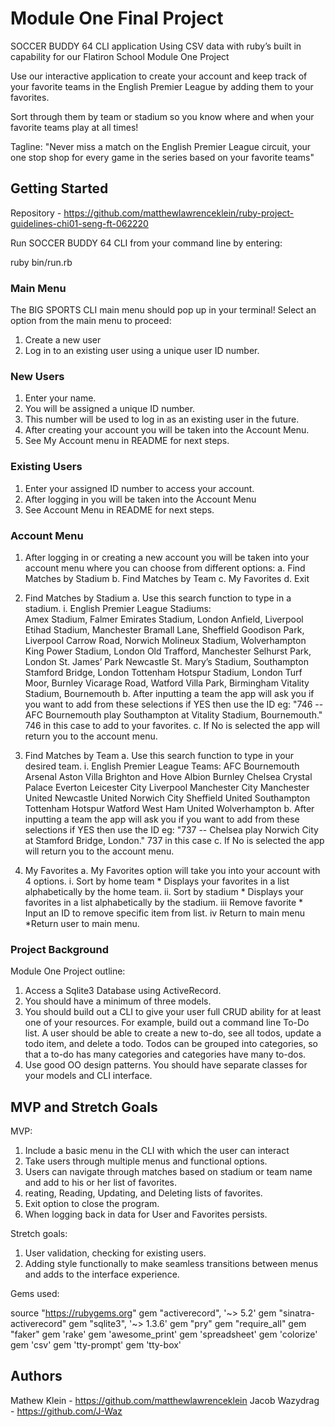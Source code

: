 # Module One Final Project 

SOCCER BUDDY 64 CLI application
Using  CSV data with ruby’s built in capability for our Flatiron School Module One Project

Use our interactive application to create your account and keep track of your favorite teams in the English Premier League by adding them to your favorites. 

Sort through them by team or stadium so you know where and when your favorite teams play at all times!

Tagline: "Never miss a match on the English Premier League circuit, your one stop shop for every game in the series based on your favorite teams"


## Getting Started

Repository - https://github.com/matthewlawrenceklein/ruby-project-guidelines-chi01-seng-ft-062220

Run SOCCER BUDDY 64 CLI from your command line by entering:

ruby bin/run.rb

### Main Menu

The BIG SPORTS CLI main menu should pop up in your terminal!
Select an option from the main menu to proceed:

1. Create a new user 
2. Log in to an existing user using a unique user ID number.

### New Users

1. Enter your name.
2. You will be assigned a unique ID number.
3. This number will be used to log in as an existing user in the future.
4. After creating your account you will be taken into the Account  Menu.
5. See My Account menu in README for next steps.

### Existing Users

1. Enter your assigned ID number to access your account.
2. After logging in you will be taken into the Account Menu
3. See Account Menu in README for next steps.


### Account Menu

1. After logging in or creating a new account you will be taken into your account menu where you can choose from different options:
    a. Find Matches by Stadium
    b. Find Matches by Team
    c. My Favorites
    d. Exit
2. Find Matches by Stadium
    a. Use this search function to type in a stadium. 
        i. English Premier League Stadiums: 	
Amex Stadium, Falmer			          Emirates Stadium, London
Anfield, Liverpool				          Etihad Stadium, Manchester
Bramall Lane, Sheffield		          Goodison Park, Liverpool
Carrow Road, Norwich			          Molineux Stadium, Wolverhampton			
King Power Stadium, London			    Old Trafford, Manchester
Selhurst Park, London			          St. James’ Park Newcastle
St. Mary’s Stadium, Southampton	    Stamford Bridge, London
Tottenham Hotspur Stadium, London		Turf Moor, Burnley
Vicarage Road, Watford			        Villa Park, Birmingham
Vitality Stadium, Bournemouth
    b. After inputting a team the app will ask you if you want to add from these selections if YES then use the ID eg: 	"746 -- AFC Bournemouth play Southampton at Vitality Stadium, Bournemouth." 746 in this case to add to your favorites. 
    c. If No is selected the app will return you to the account menu.





3. Find Matches by Team
    a. Use this search function to type in your desired team.
        i. English Premier League Teams:
AFC Bournemouth				  Arsenal
Aston Villa					    Brighton and Hove Albion
Burnley					        Chelsea
Crystal Palace					Everton
Leicester City					Liverpool
Manchester City				  Manchester United
Newcastle United				Norwich City
Sheffield United				Southampton
Tottenham Hotspur				Watford
West Ham United				  Wolverhampton
    b.  After inputting a team the app will ask you if you want to add from these selections if YES then use the ID eg: 
    "737 -- Chelsea play Norwich City at Stamford Bridge, London." 737 in this case
    c. If No is selected the app will return you to the account menu.

4. My Favorites
    a. My Favorites option will take you into your account with 4 options.
        i.  Sort by home team
            * Displays your favorites in a list alphabetically by the home team.
        ii. Sort by stadium
            * Displays your favorites in a list alphabetically by the stadium.
        iii Remove favorite 
            * Input an ID to remove specific item from list.
        iv  Return to main menu
            *Return user to main menu.


### Project Background

Module One Project outline:

1. Access a Sqlite3 Database using ActiveRecord.
2. You should have a minimum of three models.
3. You should build out a CLI to give your user full CRUD ability for at least one of your resources. For example, build out a command line To-Do list. A user should be able to create a new to-do, see all todos, update a todo item, and delete a todo. Todos can be grouped into categories, so that a to-do has many categories and categories have many to-dos.
4. Use good OO design patterns. You should have separate classes for your models and CLI interface.


## MVP and Stretch Goals

MVP:

1. Include a basic menu in the CLI with which the user can interact
2. Take users through multiple menus and functional options.
3. Users can navigate through matches based on stadium or team name and add to his or her list of favorites.
4. reating, Reading, Updating, and Deleting lists of favorites.
5. Exit option to close the program.
6. When logging back in data for User and Favorites persists. 

Stretch goals:

1. User validation, checking for existing users.
2. Adding style functionally to make seamless transitions between menus and adds to the interface experience. 

Gems used:

source "https://rubygems.org"
gem "activerecord", '~> 5.2'
gem "sinatra-activerecord"
gem "sqlite3", '~> 1.3.6'
gem "pry"
gem "require_all"
gem "faker"
gem 'rake'
gem 'awesome_print'
gem 'spreadsheet'
gem 'colorize'
gem 'csv'
gem 'tty-prompt'
gem 'tty-box'


## Authors

Mathew Klein - https://github.com/matthewlawrenceklein
Jacob Wazydrag - https://github.com/J-Waz